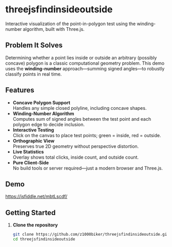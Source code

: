 # threejsfindinsideoutside

Interactive visualization of the point-in-polygon test using the winding-number algorithm, built with Three.js.

## Problem It Solves

Determining whether a point lies inside or outside an arbitrary (possibly concave) polygon is a classic computational geometry problem. This demo uses the **winding-number** approach—summing signed angles—to robustly classify points in real time.

## Features

- **Concave Polygon Support**  
  Handles any simple closed polyline, including concave shapes.  
- **Winding-Number Algorithm**  
  Computes sum of signed angles between the test point and each polygon edge to decide inclusion.  
- **Interactive Testing**  
  Click on the canvas to place test points; green = inside, red = outside.  
- **Orthographic View**  
  Preserves true 2D geometry without perspective distortion.  
- **Live Statistics**  
  Overlay shows total clicks, inside count, and outside count.  
- **Pure Client-Side**  
  No build tools or server required—just a modern browser and Three.js.

## Demo

https://jsfiddle.net/mbtLscdf/

## Getting Started

1. **Clone the repository**  
   ```bash
   git clone https://github.com/z1000biker/threejsfindinsideoutside.git
   cd threejsfindinsideoutside
